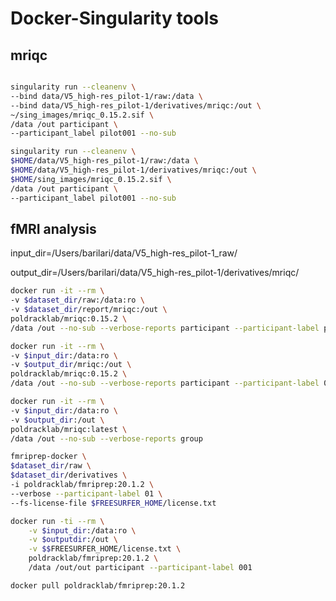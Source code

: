 # Docker-Singularity tools

## mriqc

```bash

singularity run --cleanenv \
--bind data/V5_high-res_pilot-1/raw:/data \
--bind data/V5_high-res_pilot-1/derivatives/mriqc:/out \
~/sing_images/mriqc_0.15.2.sif \
/data /out participant \
--participant_label pilot001 --no-sub

singularity run --cleanenv \
$HOME/data/V5_high-res_pilot-1/raw:/data \
$HOME/data/V5_high-res_pilot-1/derivatives/mriqc:/out \
$HOME/sing_images/mriqc_0.15.2.sif \
/data /out participant \
--participant_label pilot001 --no-sub

```

## fMRI analysis

input_dir=/Users/barilari/data/V5_high-res_pilot-1_raw/

output_dir=/Users/barilari/data/V5_high-res_pilot-1/derivatives/mriqc/

```bash
docker run -it --rm \
-v $dataset_dir/raw:/data:ro \
-v $dataset_dir/report/mriqc:/out \
poldracklab/mriqc:0.15.2 \
/data /out --no-sub --verbose-reports participant --participant-label pilot001

docker run -it --rm \
-v $input_dir:/data:ro \
-v $output_dir/mriqc:/out \
poldracklab/mriqc:0.15.2 \
/data /out --no-sub --verbose-reports participant --participant-label 001

docker run -it --rm \
-v $input_dir:/data:ro \
-v $output_dir:/out \
poldracklab/mriqc:latest \
/data /out --no-sub --verbose-reports group
```

```bash
fmriprep-docker \
$dataset_dir/raw \
$dataset_dir/derivatives \
-i poldracklab/fmriprep:20.1.2 \
--verbose --participant-label 01 \
--fs-license-file $FREESURFER_HOME/license.txt

docker run -ti --rm \
    -v $input_dir:/data:ro \
    -v $outputdir:/out \
    -v $$FREESURFER_HOME/license.txt \
    poldracklab/fmriprep:20.1.2 \
    /data /out/out participant --participant-label 001
```

`docker pull poldracklab/fmriprep:20.1.2`
